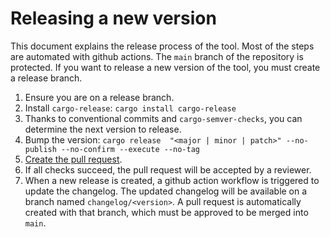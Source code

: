 # Releasing a new version

This document explains the release process of the tool. Most of the steps are automated with github actions. The `main` branch of the repository is protected. If you want to release a new version of the tool, you must create a release branch.


1. Ensure you are on a release branch.
2. Install `cargo-release`: `cargo install cargo-release`
3. Thanks to conventional commits and `cargo-semver-checks`, you can determine the next version to release.
4. Bump the version: `cargo release  "<major | minor | patch>" --no-publish --no-confirm --execute --no-tag`
5. [Create the pull request](https://github.com/MAIF/yozefu/compare).
6. If all checks succeed, the pull request will be accepted by a reviewer.
7. When a new release is created, a github action workflow is triggered to update the changelog. The updated changelog will be available on a branch named `changelog/<version>`. A pull request is automatically created with that branch, which must be approved to be merged into `main`.